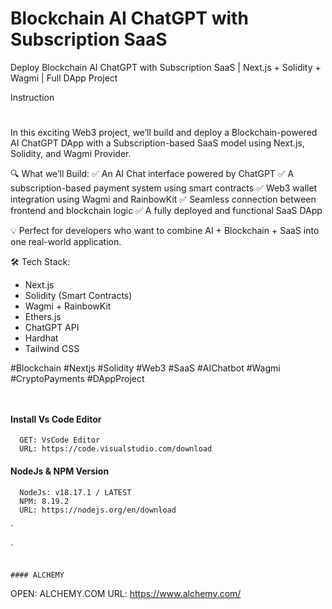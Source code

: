 # Blockchain AI ChatGPT with Subscription SaaS

Deploy Blockchain AI ChatGPT with Subscription SaaS | Next.js + Solidity + Wagmi | Full DApp Project

Instruction

#

In this exciting Web3 project, we’ll build and deploy a Blockchain-powered AI ChatGPT DApp with a Subscription-based SaaS model using Next.js, Solidity, and Wagmi Provider.

🔍 What we’ll Build:
✅ An AI Chat interface powered by ChatGPT
✅ A subscription-based payment system using smart contracts
✅ Web3 wallet integration using Wagmi and RainbowKit
✅ Seamless connection between frontend and blockchain logic
✅ A fully deployed and functional SaaS DApp

💡 Perfect for developers who want to combine AI + Blockchain + SaaS into one real-world application.

🛠 Tech Stack:

- Next.js
- Solidity (Smart Contracts)
- Wagmi + RainbowKit
- Ethers.js
- ChatGPT API
- Hardhat
- Tailwind CSS

#Blockchain #Nextjs #Solidity #Web3 #SaaS #AIChatbot #Wagmi #CryptoPayments #DAppProject

```


```

#### Install Vs Code Editor

```
  GET: VsCode Editor
  URL: https://code.visualstudio.com/download
```

#### NodeJs & NPM Version

```
  NodeJs: v18.17.1 / LATEST
  NPM: 8.19.2
  URL: https://nodejs.org/en/download

```

`

`

```

#### ALCHEMY

```

OPEN: ALCHEMY.COM
URL: https://www.alchemy.com/

```


```
